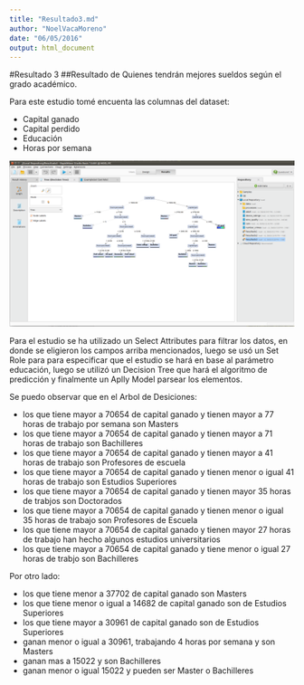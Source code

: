 ```yaml
---
title: "Resultado3.md"
author: "NoelVacaMoreno"
date: "06/05/2016"
output: html_document
---
```

#Resultado 3
##Resultado de Quienes tendrán mejores sueldos según el grado académico.

Para este estudio tomé encuenta las columnas del dataset: 

* Capital ganado
* Capital perdido
* Educación
* Horas por semana

![Resultado3](https://github.com/enevaca/uasb_analytics/blob/master/Resultado3.png "Resultado3")

Para el estudio se ha utilizado un Select Attributes para filtrar los datos, en donde se 
eligieron los campos arriba mencionados, luego se usó un Set Role para para especificar que el
estudio se hará en base al parámetro educación, luego se utilizó un Decision Tree que hará 
el algoritmo de predicción y finalmente un Aplly Model parsear los elementos.

Se puedo observar que en el Arbol de Desiciones: 
* los que tiene mayor a 70654 de capital ganado y tienen mayor a 77 horas de trabajo por semana son Masters
* los que tiene mayor a 70654 de capital ganado y tienen mayor a 71 horas de trabajo son Bachilleres
* los que tiene mayor a 70654 de capital ganado y tienen mayor a 41 horas de trabajo son Profesores de escuela
* los que tiene mayor a 70654 de capital ganado y tienen menor o igual 41 horas de trabajo son Estudios Superiores
* los que tiene mayor a 70654 de capital ganado y tienen mayor 35 horas de trabjos son Doctorados
* los que tiene mayor a 70654 de capital ganado y tienen menor o igual 35 horas de trabajo son Profesores de Escuela
* los que tiene mayor a 70654 de capital ganado y tienen mayor 27 horas de trabajo han hecho algunos estudios universitarios
* los que tiene mayor a 70654 de capital ganado y tiene menor o igual 27 horas de trabjo son Bachilleres

Por otro lado: 
* los que tiene menor a 37702 de capital ganado son Masters
* los que tiene menor o igual a 14682 de capital ganado son de Estudios Superiores
* los que tiene mayor a 30961 de capital ganado son de Estudios Superiores
* ganan menor o igual a 30961, trabajando 4 horas por semana y son Masters
* ganan mas a 15022 y son Bachilleres
* ganan menor o igual 15022 y pueden ser Master o Bachilleres

